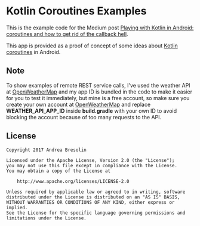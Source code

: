 # Kotlin Coroutines Examples

This is the example code for the Medium post [Playing with Kotlin in Android: coroutines and how to get rid of the callback hell](https://medium.com/@andrea.bresolin/playing-with-kotlin-in-android-coroutines-and-how-to-get-rid-of-the-callback-hell-a96e817c108b).

This app is provided as a proof of concept of some ideas about [Kotlin coroutines](https://kotlinlang.org/docs/reference/coroutines.html) in Android.

## Note

To show examples of remote REST service calls, I’ve used the weather API at [OpenWeatherMap](https://openweathermap.org/api) and my app ID is bundled in the code to make it easier for you to test it immediately, but mine is a free account, so make sure you create your own account at [OpenWeatherMap](https://openweathermap.org/api) and replace **WEATHER_API_APP_ID** inside **build.gradle** with your own ID to avoid blocking the account because of too many requests to the API.

## License

```
Copyright 2017 Andrea Bresolin

Licensed under the Apache License, Version 2.0 (the "License");
you may not use this file except in compliance with the License.
You may obtain a copy of the License at

    http://www.apache.org/licenses/LICENSE-2.0

Unless required by applicable law or agreed to in writing, software
distributed under the License is distributed on an "AS IS" BASIS,
WITHOUT WARRANTIES OR CONDITIONS OF ANY KIND, either express or implied.
See the License for the specific language governing permissions and
limitations under the License.
```